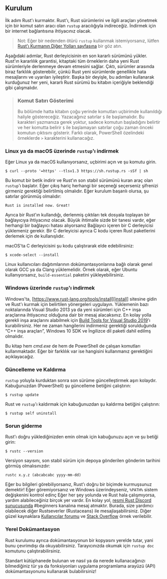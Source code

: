## Kurulum

İlk adım Rust'ı kurmaktır. Rust'ı, Rust sürümlerini 
ve ilgili araçları yönetmek için bir komut satırı aracı olan `rustup` aracılığıyla indireceğiz. 
İndirmek için bir internet bağlantısına ihtiyacınız olacak.

> Not: Eğer bir nedenden ötürü `rustup` kullanmak istemiyorsanız, lütfen
> [Rust'ı Kurmanın Diğer Yolları sayfasına][otherinstall] bir göz atın.

[otherinstall]: https://forge.rust-lang.org/infra/other-installation-methods.html

Aşağıdaki adımlar, Rust derleyicisinin en son kararlı sürümünü yükler. 
Rust'ın kararlılık garantisi, kitaptaki tüm örneklerin daha yeni Rust sürümleriyle derlenmeye devam etmesini sağlar. 
Çıktı, sürümler arasında biraz farklılık gösterebilir, çünkü Rust yeni sürümlerde genellikle hata mesajlarını ve uyarıları iyileştirir. 
Başka bir deyişle, bu adımları kullanarak kurduğunuz her yeni, kararlı Rust sürümü bu kitabın içeriğiyle beklendiği gibi çalışmalıdır.

> ### Komut Satırı Gösterimi
>
> Bu bölümde hatta kitabın çoğu yerinde komutları uçbirimde kullanıldığı haliyle
> göstereceğiz. Yazacağınız satırlar `$` ile başlamalıdır. Bu karakteri yazmanıza 
> gerek yoktur, sadece komutun başladığını belirtir ve her komutta belirir
> `$` ile başlamayan satırlar çoğu zaman önceki komutun çıktısını gösterir.
> Farklı olarak, PowerShell özelindeki örneklerde `>` karakterini kullanacağız.

### Linux ya da macOS üzerinde `rustup`'ı indirmek

Eğer Linux ya da macOS kullanıyorsanız, uçbirimi açın ve şu komutu girin.

```console
$ curl --proto '=https' --tlsv1.3 https://sh.rustup.rs -sSf | sh
```

Bu komut bir betik indirir ve Rust'ın son stabil sürümünü kuran araç olan `rustup`'ı başlatır. 
Eğer çıkış hariç herhangi bir seçeneği seçerseniz şifrenizi girmeniz gerektiği belirtilmiş olmalıdır. 
Eğer kurulum başarılı olursa, şu satırlar görünmüş olmalıdır:

```text
Rust is installed now. Great!
```

Ayrıca bir Rust'ın kullandığı, derlenmiş çıktıları tek dosyala toplayan bir bağlayıcıya ihtiyacınız olacak. 
Büyük ihtimalle sizde bir tanesi vardır, eğer herhangi bir bağlayıcı hatası alıyorsanız Bağlayıcı içeren 
bir C derleyicisi yüklemeniz gerekir. Bir C derleyicisi ayrıca C kodu içeren Rust paketlerini derlemek için de 
kullanışlıdır.

macOS'ta C derleyicisini şu kodu çalıştırarak elde edebilirsiniz:

```console
$ xcode-select --install
```

Linux kullanıcıları dağıtımlarının dokümantasyonlarına bağlı olarak genel olarak GCC ya da Clang yüklemelidir. 
Örnek olarak, eğer Ubuntu kullanıyorsanız, `build-essential` paketini yükleyebilirsiniz.

### Windows üzerinde `rustup`'ı indirmek

Windows'ta, [https://www.rust-lang.org/tools/install][install] sitesine gidin ve 
Rust'ı kurmak için belirtilen yönergeleri uygulayın. Yüklemenin bazı noktalarında
Visual Studio 2013 ya da yeni sürümleri için C++ inşa araçlarına ihtiyacınız olduğuna
dair bir mesaj alacaksınız. En kolay yolla gerekli inşa araçlarını alabilmek için [Build Tools for Visual Studio 2019][visualstudio]'ı
kurabilirsiniz. Her ne zaman hangilerini indirmeniz gerektiği sorulduğunda “C++ inşa araçları”,
Windows 10 SDK ve İngilizce dil paketi dahil edilmş olmalıdır.

[install]: https://www.rust-lang.org/tools/install
[visualstudio]: https://visualstudio.microsoft.com/visual-cpp-build-tools/

Bu kitap hem *cmd.exe* de hem de PowerShell de çalışan komutları kullanmaktadır. Eğer bir farklılık var ise
hangisini kullanmanız gerektiğini açıklayacağız.

### Güncelleme ve Kaldırma

`rustup` yoluyla kurduktan sonra son sürüme güncelleştirmek aşırı kolaydır. Kabuğunuzdan (PowerShell) şu güncelleme betiğini çalıştırın:

```console
$ rustup update
```

Rust ve `rustup`'ı kaldırmak için kabuğunuzdan şu kaldırma betiğini çalıştırın:

```console
$ rustup self uninstall
```

### Sorun giderme

Rust'ı doğru yüklediğinizden emin olmak için kabuğunuzu açın ve şu betiği girin:

```console
$ rustc --version
```

Versiyon sayısını, son stabil sürüm için depoya gönderilen gönderim tarihini görmüş olmalısınızdır:

```text
rustc x.y.z (abcabcabc yyyy-mm-dd)
```

Eğer bu bilgileri görebiliyorsanız, Rust'ı doğru bir biçimde kurmuşsunuz demektir!
Eğer göremiyorsanız ve Windows üzerindeyseniz, `%PATH%` sistem değişkenini kontrol edinç
Eğer her şey yolunda ve Rust hala çalışmıyorsa, yardım alabileceğiniz birçok yer vardır. 
En kolay yol, [resmi Rust Discord sunucusunda][discord] #beginners kanalına mesaj atmaktır. 
Burada, size yardımcı olabilecek diğer Rustseverler (Rustaceans) ile mesajlaşabilirsiniz.
Diğer güzel kaynaklara [Kullanıcılar forumu][users] ve [Stack Overflow][stackoverflow] örnek verilebilir.

[discord]: https://discord.gg/rust-lang
[users]: https://users.rust-lang.org/
[stackoverflow]: https://stackoverflow.com/questions/tagged/rust

### Yerel Dokümantasyon

Rust kurulumu ayrıca dokümantasyonun bir kopyasını yerelde tutar, yani bunu çevrimdışı da 
okuyabilirsiniz. Tarayıcınızda okumak için `rustup doc` komutunu çalıştırabilirsiniz.

Standart kütüphanede bulunan ve nasıl ya da nerede kullanacağınızı bilmediğiniz tür ya da fonksiyonları
uygulama programlama arayüzü (API) dokümantasyonunu kullanarak bulabilirsiniz!
